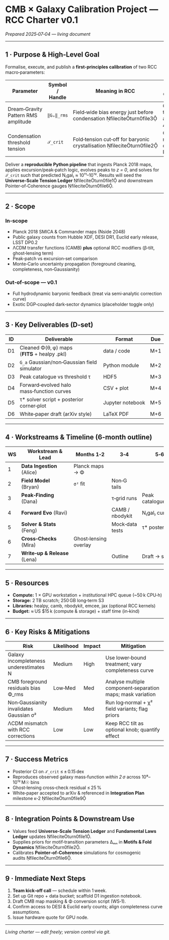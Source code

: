 # CMB × Galaxy Calibration Project — RCC Charter v0.1

*Prepared 2025‑07‑04 — living document*

---

## 1 · Purpose & High‑Level Goal

Formalise, execute, and publish a **first‑principles calibration** of two RCC macro‑parameters:

| Parameter                           | Symbol / Handle | Meaning in RCC                                                          | Primary Observable              | Target Output       |
| ----------------------------------- | --------------- | ----------------------------------------------------------------------- | ------------------------------- | ------------------- |
| Dream‑Gravity Pattern RMS amplitude | `‖Gₐ‖_rms`      | Field‑wide bias energy just before condensation fileciteturn0file3   | CMB temperature anisotropy ΔT/T | Posterior PDF & map |
| Condensation threshold tension      | `𝒯_crit`       | Fold‑tension cut‑off for baryonic crystallisation fileciteturn0file2 | Galaxy number density N₍gal₎    | Best‑fit value ± CI |

Deliver a **reproducible Python pipeline** that ingests Planck 2018 maps, applies excursion/peak‑patch logic, evolves peaks to *z = 0*, and solves for `𝒯_crit` such that predicted N₍gal₎ ≈ 10¹¹–10¹². Results will seed the **Universe‑Scale Tension Ledger** fileciteturn0file1 and downstream Pointer‑of‑Coherence gauges fileciteturn0file6.

---

## 2 · Scope

### In‑scope

* Planck 2018 SMICA & Commander maps (Nside 2048)
* Public galaxy counts from Hubble XDF, DESI DR1, Euclid early release, LSST DP0.2
* ΛCDM transfer functions (CAMB) **plus** optional RCC modifiers (β‑tilt, ghost‑lensing term)
* Peak‑patch vs excursion‑set comparison
* Monte‑Carlo uncertainty propagation (foreground cleaning, completeness, non‑Gaussianity)

### Out‑of‑scope — v0.1

* Full hydrodynamic baryonic feedback (treat via semi‑analytic correction curve)
* Exotic DGP‑coupled dark‑sector dynamics (placeholder toggle only)

---

## 3 · Key Deliverables (D‑set)

| ID | Deliverable                                   | Format           | Due |
| -- | --------------------------------------------- | ---------------- | --- |
| D1 | Cleaned Φ(θ, φ) maps (𝐅𝐈𝐓𝐒 + healpy .pkl) | data / code      | M+1 |
| D2 | `G_a` Gaussian/non‑Gaussian field simulator   | Python module    | M+2 |
| D3 | Peak catalogue vs threshold τ                 | HDF5             | M+3 |
| D4 | Forward‑evolved halo mass‑function curves     | CSV + plot       | M+4 |
| D5 | τ\* solver script + posterior corner‑plot     | Jupyter notebook | M+5 |
| D6 | White‑paper draft (arXiv style)               | LaTeX PDF        | M+6 |

---

## 4 · Workstreams & Timeline (6‑month outline)

| WS | Workstream & Lead             | Months 1‑2            | 3‑4             | 5‑6            |
| -- | ----------------------------- | --------------------- | --------------- | -------------- |
| 1  | **Data Ingestion** (Alice)    | Planck maps → Φ       |                 |                |
| 2  | **Field Model** (Bryan)       | `σ²` fit              | Non‑G tails     |                |
| 3  | **Peak‑Finding** (Dana)       |                       | τ‑grid runs     | Peak catalogue |
| 4  | **Forward Evo** (Ravi)        |                       | CAMB / nbodykit | N₍gal₎ curves  |
| 5  | **Solver & Stats** (Feng)     |                       | Mock‑data tests | τ\* posterior  |
| 6  | **Cross‑Checks** (Mira)       | Ghost‑lensing overlay |                 |                |
| 7  | **Write‑up & Release** (Lena) |                       | Outline         | Draft → submit |

---

## 5 · Resources

* **Compute:** 1 × GPU workstation + institutional HPC queue (\~50 k CPU‑h)
* **Storage:** 2 TB scratch; 250 GB long‑term S3
* **Libraries:** healpy, camb, nbodykit, emcee, jax (optional RCC kernels)
* **Budget:** ≈ US \$15 k (compute & storage) + staff time (in‑kind)

---

## 6 · Key Risks & Mitigations

| Risk                                    | Likelihood | Impact | Mitigation                                                 |
| --------------------------------------- | ---------- | ------ | ---------------------------------------------------------- |
| Galaxy incompleteness underestimates N  | Medium     | High   | Use lower‑bound treatment; vary completeness curve         |
| CMB foreground residuals bias Φ\_rms    | Low‑Med    | Med    | Analyse multiple component‑separation maps; mask variation |
| Non‑Gaussianity invalidates Gaussian σ² | Medium     | Med    | Run log‑normal + χ² field variants; flag priors            |
| ΛCDM mismatch with RCC corrections      | Low        | Low    | Keep RCC tilt as optional knob; quantify effect            |

---

## 7 · Success Metrics

* Posterior CI on `𝒯_crit` ≤ ± 0.15 dex
* Reproduces observed galaxy mass‑function *within 2 σ* across 10⁸–10¹² M☉ bins
* Ghost‑lensing cross‑check residual ≤ 25 %
* White‑paper accepted to arXiv & referenced in **Integration Plan** milestone κ‑2 fileciteturn0file9

---

## 8 · Integration Points & Downstream Use

* Values feed **Universe‑Scale Tension Ledger** and **Fundamental Laws Ledger** updates fileciteturn0file1.
* Supplies priors for motif‑transition parameters Δₘₙ in **Motifs & Fold Dynamics** fileciteturn0file2.
* Calibrates **Pointer‑of‑Coherence** simulations for cosmogenic audits fileciteturn0file6.

---

## 9 · Immediate Next Steps

1. **Team kick‑off call** — schedule within 1 week.
2. Set up Git repo + data bucket; scaffold D1 ingestion notebook.
3. Draft CMB map masking & Φ conversion script (WS‑1).
4. Confirm access to DESI & Euclid early counts; align completeness curve assumptions.
5. Issue hardware quote for GPU node.

---

*Living charter — edit freely; version control via git.*
